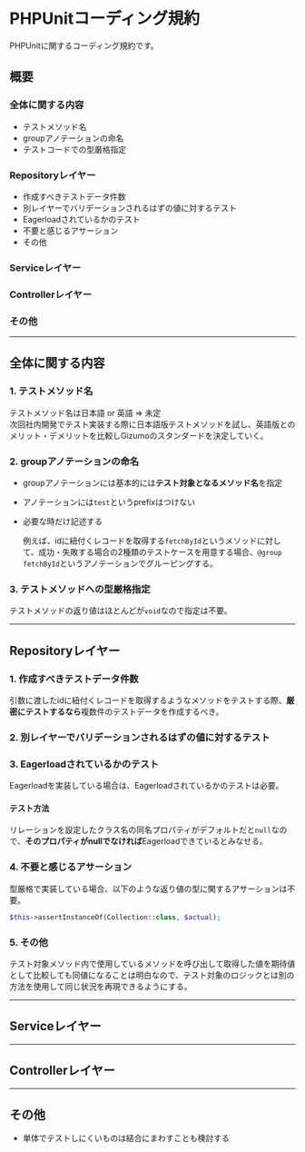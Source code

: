 # PHPUnitコーディング規約

PHPUnitに関するコーディング規約です。

## 概要
### 全体に関する内容
- テストメソッド名
- groupアノテーションの命名
- テストコードでの型厳格指定

### Repositoryレイヤー
- 作成すべきテストデータ件数
- 別レイヤーでバリデーションされるはずの値に対するテスト
- Eagerloadされているかのテスト
- 不要と感じるアサーション
- その他

### Serviceレイヤー

### Controllerレイヤー

### その他
---

## 全体に関する内容
### 1. テストメソッド名
テストメソッド名は日本語 or 英語 => 未定  
次回社内開発でテスト実装する際に日本語版テストメソッドを試し、英語版とのメリット・デメリットを比較しGizumoのスタンダードを決定していく。

### 2. groupアノテーションの命名
- groupアノテーションには基本的には**テスト対象となるメソッド名**を指定
- アノテーションには`test`というprefixはつけない
- 必要な時だけ記述する

  例えば、idに紐付くレコードを取得する`fetchById`というメソッドに対して、成功・失敗する場合の2種類のテストケースを用意する場合、`@group fetchById`というアノテーションでグルーピングする。

### 3. テストメソッドへの型厳格指定
テストメソッドの返り値はほとんどが`void`なので指定は不要。

---

## Repositoryレイヤー
### 1. 作成すべきテストデータ件数
引数に渡したidに紐付くレコードを取得するようなメソッドをテストする際、**厳密にテストするなら**複数件のテストデータを作成するべき。

### 2. 別レイヤーでバリデーションされるはずの値に対するテスト

### 3. Eagerloadされているかのテスト
Eagerloadを実装している場合は、Eagerloadされているかのテストは必要。
#### テスト方法
リレーションを設定したクラス名の同名プロパティがデフォルトだと`null`なので、**そのプロパティがnullでなければ**Eagerloadできているとみなせる。

### 4. 不要と感じるアサーション
型厳格で実装している場合、以下のような返り値の型に関するアサーションは不要。

```php
$this->assertInstanceOf(Collection::class, $actual);
```
### 5. その他
テスト対象メソッド内で使用しているメソッドを呼び出して取得した値を期待値として比較しても同値になることは明白なので、テスト対象のロジックとは別の方法を使用して同じ状況を再現できるようにする。

---

## Serviceレイヤー

---

## Controllerレイヤー

---

## その他
- 単体でテストしにくいものは結合にまわすことも検討する
